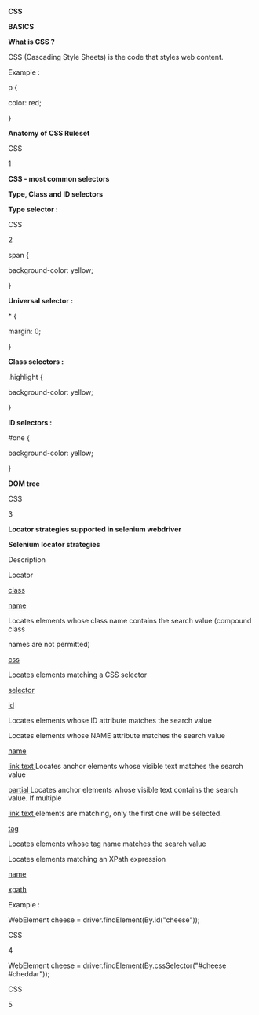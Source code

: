 ﻿

**CSS**

**BASICS**

**What is CSS ?**

CSS (Cascading Style Sheets) is the code that styles web content.

Example :

p {

color: red;

}

**Anatomy of CSS Ruleset**

CSS

1





**CSS - most common selectors**

**Type, Class and ID selectors**

**Type selector :**

CSS

2





span {

background-color: yellow;

}

**Universal selector :**

\* {

margin: 0;

}

**Class selectors :**

.highlight {

background-color: yellow;

}

**ID selectors :**

#one {

background-color: yellow;

}

**DOM tree**

CSS

3





**Locator strategies supported in selenium webdriver**

**Selenium locator strategies**

Description

Locator

[class](https://www.notion.so/class-name-9674d7348caf4057bf78011000a54232)

[name](https://www.notion.so/class-name-9674d7348caf4057bf78011000a54232)

Locates elements whose class name contains the search value (compound class

names are not permitted)

[css](https://www.notion.so/css-selector-e678787fc1de4e29b9f8c4406f774a0e)

Locates elements matching a CSS selector

[selector](https://www.notion.so/css-selector-e678787fc1de4e29b9f8c4406f774a0e)

[id](https://www.notion.so/id-e963dd57366345b6a2357328aab6bb0d)

Locates elements whose ID attribute matches the search value

Locates elements whose NAME attribute matches the search value

[name](https://www.notion.so/name-bc79588660684035939ba0cf7e6a5283)

[link](https://www.notion.so/link-text-5d4cb8bff3ba4f6c95d223b505979ca0)[ ](https://www.notion.so/link-text-5d4cb8bff3ba4f6c95d223b505979ca0)[text](https://www.notion.so/link-text-5d4cb8bff3ba4f6c95d223b505979ca0)[ ](https://www.notion.so/link-text-5d4cb8bff3ba4f6c95d223b505979ca0)Locates anchor elements whose visible text matches the search value

[partial](https://www.notion.so/partial-link-text-1c03e3f8ff674019b5b67d7bad7759a5)[ ](https://www.notion.so/partial-link-text-1c03e3f8ff674019b5b67d7bad7759a5)Locates anchor elements whose visible text contains the search value. If multiple

[link](https://www.notion.so/partial-link-text-1c03e3f8ff674019b5b67d7bad7759a5)[ ](https://www.notion.so/partial-link-text-1c03e3f8ff674019b5b67d7bad7759a5)[text](https://www.notion.so/partial-link-text-1c03e3f8ff674019b5b67d7bad7759a5)[ ](https://www.notion.so/partial-link-text-1c03e3f8ff674019b5b67d7bad7759a5)elements are matching, only the first one will be selected.

[tag](https://www.notion.so/tag-name-47e1ecb861ef4deb888c9804db066b07)

Locates elements whose tag name matches the search value

Locates elements matching an XPath expression

[name](https://www.notion.so/tag-name-47e1ecb861ef4deb888c9804db066b07)

[xpath](https://www.notion.so/xpath-df9f90cd636c4d27993ffc998a24ad01)

Example :

WebElement cheese = driver.findElement(By.id("cheese"));

CSS

4





WebElement cheese = driver.findElement(By.cssSelector("#cheese #cheddar"));

CSS

5

